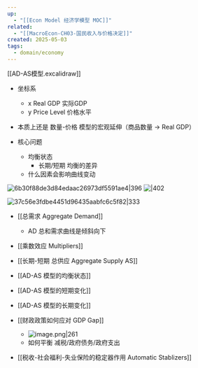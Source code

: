 ```yaml
---
up:
  - "[[Econ Model 经济学模型 MOC]]"
related:
  - "[[MacroEcon-CH03-国民收入与价格决定]]"
created: 2025-05-03
tags:
  - domain/economy
---
```

[[AD-AS模型.excalidraw]]

- 坐标系
	- x Real GDP 实际GDP
	- y Price Level 价格水平


- 本质上还是 数量-价格 模型的宏观延伸（商品数量 -> Real GDP）
- 核心问题
	- 均衡状态
		- 长期/短期 均衡的差异
	- 什么因素会影响曲线变动


![6b30f88de3d84edaac26973df5591ae4|396](https://s1.vika.cn/space/2024/07/19/6b30f88de3d84edaac26973df5591ae4)
![|402](https://s1.vika.cn/space/2024/07/19/543a5f0127dd42ee818661d42cea114a)


![37c56e3fdbe4451d96435aabfc6c5f82|333](https://s1.vika.cn/space/2024/07/19/37c56e3fdbe4451d96435aabfc6c5f82)





- [[总需求 Aggregate Demand]]
	- AD 总和需求曲线是倾斜向下
- [[乘数效应 Multipliers]]
- [[长期-短期 总供应 Aggregate Supply AS]]
- [[AD-AS 模型的均衡状态]]
- [[AD-AS 模型的短期变化]]
- [[AD-AS 模型的长期变化]]

- [[财政政策如何应对 GDP Gap]]
	- ![image.png|261](https://s1.vika.cn/space/2025/05/03/766ef84648a247a884f2e7b62f881fd7)
	- 如何平衡 减税/政府债务/政府支出
- [[税收-社会福利-失业保险的稳定器作用 Automatic Stablizers]]
